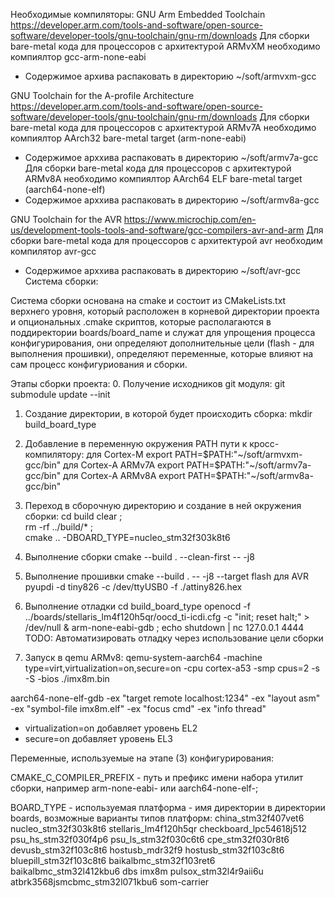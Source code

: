 Необходимые компиляторы:
GNU Arm Embedded Toolchain https://developer.arm.com/tools-and-software/open-source-software/developer-tools/gnu-toolchain/gnu-rm/downloads
Для сборки bare-metal кода для процессоров с архитектурой ARMvXM необходимо компиялтор gcc-arm-none-eabi
- Содержимое архива распаковать в директорию ~/soft/armvxm-gcc

GNU Toolchain for the A-profile Architecture https://developer.arm.com/tools-and-software/open-source-software/developer-tools/gnu-toolchain/gnu-rm/downloads
Для сборки bare-metal кода для процессоров с архитектурой ARMv7A необходимо компиялтор AArch32 bare-metal target (arm-none-eabi)
- Содержимое арххива распаковать в директорию ~/soft/armv7a-gcc
Для сборки bare-metal кода для процессоров с архитектурой ARMv8A необходимо компиялтор AArch64 ELF bare-metal target (aarch64-none-elf)
- Содержимое арххива распаковать в директорию ~/soft/armv8a-gcc

GNU Toolchain for the AVR https://www.microchip.com/en-us/development-tools-tools-and-software/gcc-compilers-avr-and-arm
Для сборки bare-metal кода для процессоров с архитектурой avr необходим компилятор avr-gcc
- Содержимое арххива распаковать в директорию ~/soft/avr-gcc
Система сборки:

Система сборки основана на cmake и состоит из CMakeLists.txt верхнего уровня, который расположен в корневой директории проекта и опциональных .cmake скриптов, которые располагаются в поддиректории boards/board_name и служат для упрощения процесса конфигурирования, они определяют дополнительные цели (flash - для выполнения прошивки), определяют переменные, которые влияют на сам процесс конфигуриования и сборки.

Этапы сборки проекта:
0. Получение исходников git модуля:
	git submodule update --init

1. Создание директории, в которой будет происходить сборка:
	mkdir build_board_type

2. Добавление в переменную окружения PATH пути к кросс-компилятору:
	для Cortex-M
	export PATH=$PATH:"~/soft/armvxm-gcc/bin"
	для Cortex-A ARMv7A
	export PATH=$PATH:"~/soft/armv7a-gcc/bin"
	для Cortex-A ARMv8A
	export PATH=$PATH:"~/soft/armv8a-gcc/bin"

3. Переход в сборочную директорию и создание в ней окружения сборки:
	cd build
	clear ;\
	rm -rf ../build/* ;\
	cmake .. -DBOARD_TYPE=nucleo_stm32f303k8t6
	
4. Выполнение сборки
	cmake --build . --clean-first -- -j8

5. Выполнение прошивки
	cmake --build .  -- -j8 --target flash
	для AVR
	pyupdi -d tiny826 -c /dev/ttyUSB0 -f ./attiny826.hex

6. Выполнение отладки
	cd build_board_type
	openocd -f ../boards/stellaris_lm4f120h5qr/oocd_ti-icdi.cfg -c "init; reset halt;" > /dev/null &  arm-none-eabi-gdb ; echo shutdown | nc 127.0.0.1 4444
TODO: Автоматизировать отладку через использование цели сборки

7. Запуск в qemu
ARMv8:
qemu-system-aarch64 -machine type=virt,virtualization=on,secure=on -cpu cortex-a53 -smp cpus=2 -s -S -bios ./imx8m.bin

aarch64-none-elf-gdb -ex "target remote localhost:1234" -ex "layout asm" -ex "symbol-file imx8m.elf" -ex "focus cmd" -ex "info  thread"

* virtualization=on добавляет уровень EL2
* secure=on добавляет уровень EL3

Переменные, используемые на этапе (3) конфигурирования:

CMAKE_C_COMPILER_PREFIX - путь и префикс имени набора утилит сборки, например arm-none-eabi- или aarch64-none-elf-;

BOARD_TYPE - используемая платформа - имя директории в директории boards, возможные варианты типов платформ: 
china_stm32f407vet6
nucleo_stm32f303k8t6
stellaris_lm4f120h5qr
checkboard_lpc54618j512
psu_hs_stm32f030f4p6
psu_ls_stm32f030c6t6
cpe_stm32f030r8t6
devusb_stm32f103c8t6
hostusb_mdr32f9
hostusb_stm32f103c8t6
bluepill_stm32f103c8t6
baikalbmc_stm32f103ret6
baikalbmc_stm32l412kbu6
dbs
imx8m
pulsox_stm32l4r9aii6u
atbrk3568jsmcbmc_stm32l071kbu6
som-carrier

